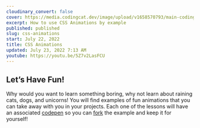 ```yaml
---
cloudinary_convert: false
cover: https://media.codingcat.dev/image/upload/v1658570793/main-codingcatdev-photo/CSS-Animations.png
excerpt: How to use CSS Animations by example
published: published
slug: css-animations
start: July 22, 2022
title: CSS Animations
updated: July 23, 2022 7:13 AM
youtube: https://youtu.be/5Z7v2LasFCU
---
```


## Let’s Have Fun!

Why would you want to learn something boring, why not learn about raining cats, dogs, and unicorns! You will find examples of fun animations that you can take away with you in your projects. Each one of the lessons will have an associated [codepen](https://codepen.io/codercatdev) so you can [fork](https://blog.codepen.io/documentation/forks/#:~:text=%23How%20to%20Fork,ready%20to%20save%20your%20changes.) the example and keep it for yourself!
